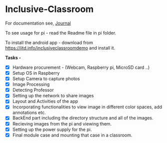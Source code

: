 # Inclusive-Classroom

For documentation see, [Journal](https://github.com/harshitjain1371999/Inclusive-Classroom/blob/master/Journal.md)

To see usage for pi - read the Readme file in pi folder.

To install the android app - download from https://iitd.info/inclusiveclassroomdemo and install it.

**Tasks -**

- [x] Hardware procurement - (Webcam, Raspberry pi, MicroSD card ..)
- [x] Setup OS in Raspberry
- [x] Setup Camera to capture photos
- [x] Image Processing
- [x] Detecting Professor
- [x] Setting up the network to share images
- [x] Layout and Activities of the app
- [x] Incorporating functionalities to view image in different color spaces, add annotations etc.
- [x] BackEnd part including the directory structure and all of the images.
- [x] Recieving images from the pi and viewing them.
- [x] Setting up the power supply for the pi.
- [x] Final module case and mounting that case in a classroom.
